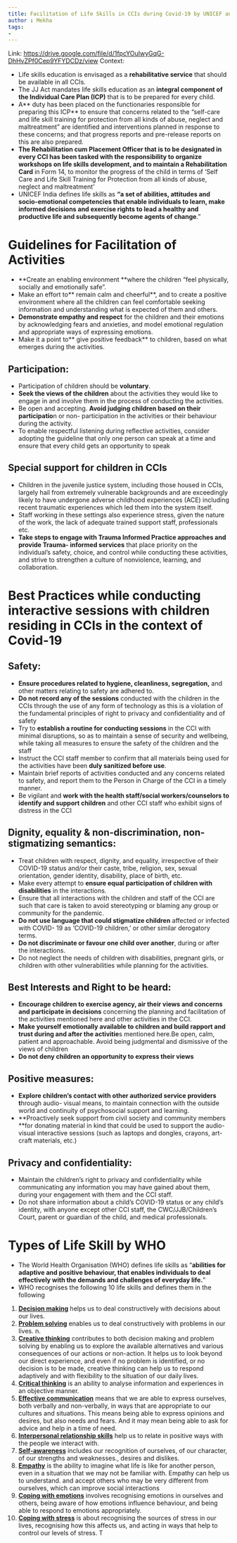 ```yaml
---
title: Facilitation of Life Skills in CCIs during Covid-19 by UNICEF and ENFOLD
author : Mekha
tags: 
- 
---
```


Link: https://drive.google.com/file/d/1fpcYOuIwyGqG-DhHvZPf0Cep9YFYDCDz/view
Context: 

* Life skills education is envisaged as a **rehabilitative service** that should be available in all CCIs.
* The JJ Act mandates life skills education as an **integral component of the Individual Care Plan (ICP)** that is to be prepared for every child. 
* A** duty has been placed on the functionaries responsible for preparing this ICP** to ensure that concerns related to the “self-care and life skill training for protection from all kinds of abuse, neglect and maltreatment” are identified and interventions planned in response to these concerns; and that progress reports and pre-release reports on this are also prepared. 
* **The Rehabilitation cum Placement Officer that is to be designated in every CCI has been tasked with the responsibility to organize workshops on life skills development, and to maintain a Rehabilitation Card** in Form 14, to monitor the progress of the child in terms of ‘Self Care and Life Skill Training for Protection from all kinds of abuse, neglect and maltreatment’
* UNICEF India defines life skills as **“a set of abilities, attitudes and socio-emotional competencies that enable individuals to learn, make informed decisions and exercise rights to lead a healthy and productive life and subsequently become agents of change**.” 


# Guidelines for Facilitation of Activities


* **Create an enabling environment **where the children “feel physically, socially and emotionally safe”.
* Make an effort to** remain calm and cheerful**, and to create a positive environment where all the children can feel comfortable seeking information and understanding what is expected of them and others.
* **Demonstrate empathy and respect** for the children and their emotions by acknowledging fears and anxieties, and model emotional regulation and appropriate ways of expressing emotions.
* Make it a point to** give positive feedback** to children, based on what emerges during the activities.


## Participation:


* Participation of children should be **voluntary**.
* **Seek the views of the children** about the activities they would like to engage in and involve them in the process of conducting the activities.
* Be open and accepting. **Avoid judging children based on their participatio**n or non- participation in the activities or their behaviour during the activity.
* To enable respectful listening during reflective activities, consider adopting the guideline that only one person can speak at a time and ensure that every child gets an opportunity to speak


## Special support for children in CCIs


* Children in the juvenile justice system, including those housed in CCIs, largely hail from extremely vulnerable backgrounds and are exceedingly likely to have undergone adverse childhood experiences (ACE) including recent traumatic experiences which led them into the system itself. 
* Staff working in these settings also experience stress, given the nature of the work, the lack of adequate trained support staff, professionals etc. 
* **Take steps to engage with Trauma Informed Practice approaches and provide Trauma- informed services** that place priority on the individual’s safety, choice, and control while conducting these activities, and strive to strengthen a culture of nonviolence, learning, and collaboration.


# Best Practices while conducting interactive sessions with children residing in CCIs in the context of Covid-19


## Safety:


* **Ensure procedures related to hygiene, cleanliness, segregation,** and other matters relating to safety are adhered to.
* **Do not record any of the sessions** conducted with the children in the CCIs through the use of any form of technology as this is a violation of the fundamental principles of right to privacy and confidentiality and of safety
* Try to **establish a routine for conducting sessions** in the CCI with minimal disruptions, so as to maintain a sense of security and wellbeing, while taking all measures to ensure the safety of the children and the staff
* Instruct the CCI staff member to confirm that all materials being used for the activities have been **duly sanitized before use**.
* Maintain brief reports of activities conducted and any concerns related to safety, and report them to the Person in Charge of the CCI in a timely manner.
* Be vigilant and **work with the health staff/social workers/counselors to identify and support children** and other CCI staff who exhibit signs of distress in the CCI


## Dignity, equality & non-discrimination, non-stigmatizing semantics:


* Treat children with respect, dignity, and equality, irrespective of their COVID-19 status and/or their caste, tribe, religion, sex, sexual orientation, gender identity, disability, place of birth, etc.
* Make every attempt to **ensure equal participation of children with disabilities** in the interactions.
* Ensure that all interactions with the children and staff of the CCI are such that care is taken to avoid stereotyping or blaming any group or community for the pandemic.
* **Do not use language that could stigmatize children** affected or infected with COVID- 19 as ‘COVID-19 children,’ or other similar derogatory terms.
* **Do not discriminate or favour one child over another**, during or after the interactions.
* Do not neglect the needs of children with disabilities, pregnant girls, or children with other vulnerabilities while planning for the activities.


## Best Interests and Right to be heard:


* **Encourage children to exercise agency, air their views and concerns and participate in decisions** concerning the planning and facilitation of the activities mentioned here and other activities in the CCI.
* **Make yourself emotionally available to children and build rapport and trust during and after the activitie**s mentioned here.Be open, calm, patient and approachable. Avoid being judgmental and dismissive of the views of children
* **Do not deny children an opportunity to express their views**


## Positive measures:


* **Explore children’s contact with other authorized service providers t**hrough audio- visual means, to maintain connection with the outside world and continuity of psychosocial support and learning.
* **Proactively seek support from civil society and community members **for donating material in kind that could be used to support the audio-visual interactive sessions (such as laptops and dongles, crayons, art-craft materials, etc.)


## Privacy and confidentiality:


* Maintain the children’s right to privacy and confidentiality while communicating any information you may have gained about them, during your engagement with them and the CCI staff.
* Do not share information about a child’s COVID-19 status or any child’s identity, with anyone except other CCI staff, the CWC/JJB/Children’s Court, parent or guardian of the child, and medical professionals.


# Types of Life Skill by WHO 


* The World Health Organisation (WHO) defines life skills as “**abilities for adaptive and positive behaviour, that enables individuals to deal effectively with the demands and challenges of everyday life.**”
* WHO recognises the following 10 life skills and defines them in the following
1. **<span style="text-decoration:underline;">Decision making</span>** helps us to deal constructively with decisions about our lives. 
2. **<span style="text-decoration:underline;">Problem solving</span>** enables us to deal constructively with problems in our lives. n.
3. **<span style="text-decoration:underline;">Creative thinking</span>** contributes to both decision making and problem solving by enabling us to explore the available alternatives and various consequences of our actions or non-action. It helps us to look beyond our direct experience, and even if no problem is identified, or no decision is to be made, creative thinking can help us to respond adaptively and with flexibility to the situation of our daily lives.
4. **<span style="text-decoration:underline;">Critical thinking</span>** is an ability to analyse information and experiences in an objective manner. 
5. **<span style="text-decoration:underline;">Effective communication</span>** means that we are able to express ourselves, both verbally and non-verbally, in ways that are appropriate to our cultures and situations. This means being able to express opinions and desires, but also needs and fears. And it may mean being able to ask for advice and help in a time of need.
6. **<span style="text-decoration:underline;">Interpersonal relationship skills</span>** help us to relate in positive ways with the people we interact with. 
7. **<span style="text-decoration:underline;">Self-awareness</span>** includes our recognition of ourselves, of our character, of our strengths and weaknesses., desires and dislikes. 
8. **<span style="text-decoration:underline;">Empathy</span>** is the ability to imagine what life is like for another person, even in a situation that we may not be familiar with. Empathy can help us to understand. and accept others who may be very different from ourselves, which can improve social interactions
9. **<span style="text-decoration:underline;">Coping with emotions</span>** involves recognising emotions in ourselves and others, being aware of how emotions influence behaviour, and being able to respond to emotions appropriately. 
10. **<span style="text-decoration:underline;">Coping with stress</span>** is about recognising the sources of stress in our lives, recognising how this affects us, and acting in ways that help to control our levels of stress. T